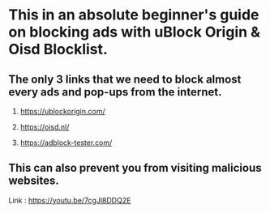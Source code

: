 # This in an absolute beginner's guide on blocking ads with uBlock Origin & Oisd Blocklist.

## The only 3 links that we need to block almost every ads and pop-ups from the internet.

  1. https://ublockorigin.com/

  2. https://oisd.nl/

  3. https://adblock-tester.com/

## This can also prevent you from visiting malicious websites.

Link : https://youtu.be/7cgJl8DDQ2E



